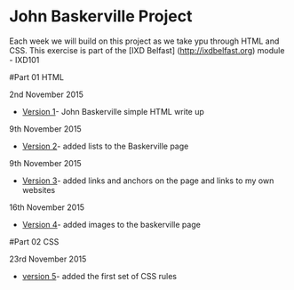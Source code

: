 John Baskerville Project
========================

Each week we will build on this project as we take ypu through HTML and CSS. This exercise is part of the [IXD Belfast] (http://ixdbelfast.org) module - IXD101

#Part 01 HTML

2nd November 2015

+ [Version 1](https://Chriskeno.github.io/john-baskerville/john_baskerville_version1.html)- John Baskerville simple HTML write up
 
9th November 2015

+ [Version 2](https://Chriskeno.github.io/john-baskerville/john_baskerville_version2.html)- added lists to the Baskerville page

9th November 2015

+ [Version 3](https://Chriskeno.github.io/john-baskerville/john_baskerville_version3.html)- added links and anchors on the page and links to my own websites
 
16th November 2015

+ [Version 4](https://Chriskeno.github.io/john-baskerville/john_baskerville_version4.html)- added images to the baskerville page
 
#Part 02 CSS

23rd November 2015

+ [version 5](https://Chriskeno.github.io/john-baskerville/john_baskerville_version5.html)- added the first set of CSS rules 



